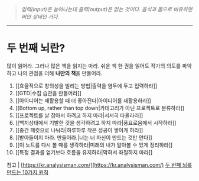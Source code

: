 > *입력(input)은 늘어나는데 출력(output)은 없는 것이다. 음식과 몸으로 비유하면 비만 상태인 거다.*

---
# 두 번째 뇌란?




많이 읽어라. 그러나 많은 책을 읽지는 마라.
쉬운 책 한 권을 읽어도 작가의 의도를 파악하고 나의 관점을 더해 **나만의 책**을 만들어라.

1. [[효율적으로 창의성을 빌리는 방법|출력을 염두에 두고 입력하라]]
2. [[GTD|수집 습관을 만들어라]]
3. [[아이디어는 재활용할 때 더 좋아진다|아이디어를 재활용하라]]
4. [[Bottom up, rather than top down|카테고리가 아닌 프로젝트로 분류하라]]
5. [[프로젝트를 날 잡아서 하려고 하지 마라|서서히 타올라라]]
6. [[백지상태에서 기발한 것을 생각하려고 하지 마라|풍요로움에서 시작하라]]
7. [[중간 패킷으로 나눠라|하루하루 작은 성공이 쌓이게 하라]]
8. [[받아들이지 마라. 만들어라.|너는 너 자신이 만드는 것만 안다]]
9. [[이 노트를 다시 볼 때를 생각하라|미래의 내가 알아볼 수 있게 정리하라]]
10. [[특정 결과를 얻기보다 흐름을 유지하라|막혀서 좌절하지 마라]]

참고 |
[https://kr.analysisman.com/](https://kr.analysisman.com/)
[두 번째 뇌를 만드는 10가지 원칙](https://kr.analysisman.com/2022/06/secondbrain-10principles.html)
